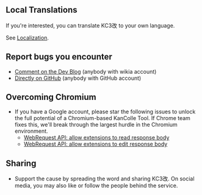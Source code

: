 Local Translations
------------------

If you're interested, you can translate KC3改 to your own language.

See [Localization](https://github.com/KC3Kai/kc3-docs/tree/master/en/Localization.md "wikilink").

Report bugs you encounter
-------------------------

-   [Comment on the Dev Blog](http://kancolle.wikia.com/wiki/User_blog:Dragonjet/KC3%E6%94%B9) (anybody with wikia account)
-   [Directly on GitHub](https://github.com/dragonjet/KC3Kai/issues) (anybody with GitHub account)

Overcoming Chromium
-------------------

-   If you have a Google account, please star the following issues to unlock the full potential of a Chromium-based KanColle Tool. If Chrome team fixes this, we'll break through the largest hurdle in the Chromium environment.
    -   [WebRequest API: allow extensions to read response body](https://code.google.com/p/chromium/issues/detail?id=487422)
    -   [WebRequest API: allow extensions to edit response body](https://code.google.com/p/chromium/issues/detail?id=104058)

Sharing
-------

-   Support the cause by spreading the word and sharing KC3改. On social media, you may also like or follow the people behind the service.
